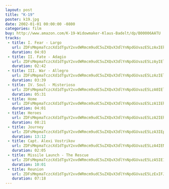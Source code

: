 ```yaml
---
layout: post
title: "K-19"
poster: k19.jpg
date: 2002-01-01 00:00:00 -0800
categories: film
buy: http://www.amazon.com/K-19-Widowmaker-Klaus-Badelt/dp/B00006AATU
tracks:
 - title: I. Fear - Largo
   url: ZDFsMmpmaTczcXd1dTguY2xvdWRmcm9udC5uZXQvX3dlYnNpdGUvazE5LzAxIEkuIEZlYXIgLSBMYXJnby5tcDM=
   duration: 04:03
 - title: II. Fate - Adagio
   url: ZDFsMmpmaTczcXd1dTguY2xvdWRmcm9udC5uZXQvX3dlYnNpdGUvazE5LzAyIElJLiBGYXRlIC0gQWRhZ2lvLm1wMw==
   duration: 02:42
 - title: III. War - Allegro
   url: ZDFsMmpmaTczcXd1dTguY2xvdWRmcm9udC5uZXQvX3dlYnNpdGUvazE5LzAzIElJSS4gV2FyIC0gQWxsZWdyby5tcDM=
   duration: 03:39
 - title: IV. Soul - Misterioso
   url: ZDFsMmpmaTczcXd1dTguY2xvdWRmcm9udC5uZXQvX3dlYnNpdGUvazE5LzA0IElWLiBTb3VsIC0gTWlzdGVyaW9zby5tcDM=
   duration: 05:31
 - title: Home
   url: ZDFsMmpmaTczcXd1dTguY2xvdWRmcm9udC5uZXQvX3dlYnNpdGUvazE5LzA1IEhvbWUubXAz
   duration: 04:01
 - title: Heroes
   url: ZDFsMmpmaTczcXd1dTguY2xvdWRmcm9udC5uZXQvX3dlYnNpdGUvazE5LzA2IEhlcm9lcy5tcDM=
   duration: 08:21
 - title: Journey
   url: ZDFsMmpmaTczcXd1dTguY2xvdWRmcm9udC5uZXQvX3dlYnNpdGUvazE5LzA3IEpvdXJuZXkubXAz
   duration: 13:12
 - title: Capt. Alexi Vostrikov
   url: ZDFsMmpmaTczcXd1dTguY2xvdWRmcm9udC5uZXQvX3dlYnNpdGUvazE5LzA4IENhcHQuIEFsZXhpIFZvc3RyaWtvdi5tcDM=
   duration: 02:05
 - title: Missile Launch - The Rescue
   url: ZDFsMmpmaTczcXd1dTguY2xvdWRmcm9udC5uZXQvX3dlYnNpdGUvazE5LzA5IE1pc3NpbGUgTGF1bmNoIC0gVGhlIFJlc2N1ZS5tcDM=
   duration: 10:01
 - title: Reunion
   url: ZDFsMmpmaTczcXd1dTguY2xvdWRmcm9udC5uZXQvX3dlYnNpdGUvazE5LzExIFJldW5pb24ubXAz
   duration: 07:18
---
```

